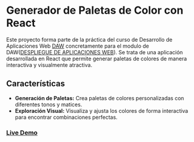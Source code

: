 # Generador de Paletas de Color con React

Este proyecto forma parte de la práctica del curso de Desarrollo de Aplicaciones Web [DAW](https://github.com/iamabhijeet2003/DAW.git) concretamente para el modulo de DAW([DESPLIEGUE DE APLICACIONES WEB](https://github.com/iamabhijeet2003/DEAW)). Se trata de una aplicación desarrollada en React que permite generar paletas de colores de manera interactiva y visualmente atractiva.

## Características

- **Generación de Paletas:** Crea paletas de colores personalizadas con diferentes tonos y matices.
- **Exploración Visual:** Visualiza y ajusta los colores de forma interactiva para encontrar combinaciones perfectas.


### [Live Demo](https://proyecto-abhi-miguel-i7dtxvgm3-abhijeet-singhs-projects.vercel.app/)
   
